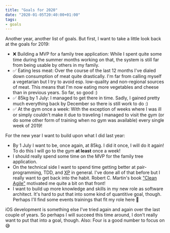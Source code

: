 ```yaml
---
title: "Goals for 2020"
date: "2020-01-05T20:40:00+01:00"
tags:
- goals
---
```


Another year, another list of goals. But first, I want to take a little look back at the goals for 2019:

- ❌ Building a MVP for a family tree application: While I spent quite some time during the summer months working on that, the system is still far from being usable by others in my family.
- ✅ Eating less meat: Over the course of the last 12 months I've dialed down consumption of meat quite drastically. I'm far from calling myself a vegetarian but I try to avoid esp. low-quality and non-regional sources of meat. This means that I'm now eating more vegetables and cheese than in previous years. So far, so good :)
- ✅ 85kg by 1 July: I managed to get there in time. Sadly, I gained pretty much everything back by December so there is still work to do :)
- ✅ At the gym once a week: With the exception of weeks where I was ill or simply couldn't make it due to traveling I managed to visit the gym (or do some other form of training when no gym was available) every single week of 2019!

For the new year I want to build upon what I did last year:

- By 1 July I want to be, once again, at 85kg. I did it once, I will do it again! To do this I will go to the gym **at least** once a week!
- I should really spend some time on the MVP for the family tree application.
- On the technical side I want to spend time getting better at pair-programming, TDD, and [XP](https://en.wikipedia.org/wiki/Extreme_programming) in general. I've done all of that before but I really want to get back into the habit. Robert C. Martin's book ["Clean Agile"](http://www.informit.com/store/clean-agile-back-to-basics-9780135781869) motivated me quite a bit on that front!
- I want to build up more knowledge and skills in my new role as software architect. It's hard to put that into some kind of quantitive goal, though. Perhaps I'll find some events trainings that fit my role here 🙂

iOS development is something else I've tried again and again over the last couple of years. So perhaps I will succeed this time around, I don't really want to put that into a goal, though. Also: Four is a good number to focus on 😅
